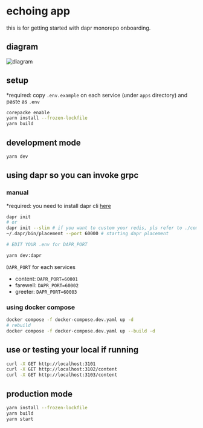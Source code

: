 # echoing app

this is for getting started with dapr monorepo onboarding.

## diagram
![diagram](./diagram.png)

## setup
*required: copy `.env.example` on each service (under `apps` directory) and paste as `.env`

```bash
corepacke enable
yarn install --frozen-lockfile
yarn build
```

## development mode

```bash
yarn dev
```

## using dapr so you can invoke grpc

### manual
*required: you need to install dapr cli [here](https://docs.dapr.io/getting-started/install-dapr-cli/)

```bash
dapr init
# or
dapr init --slim # if you want to custom your redis, pls refer to ./components/redis.yaml file
~/.dapr/bin/placement --port 60000 # starting dapr placement

# EDIT YOUR .env for DAPR_PORT

yarn dev:dapr
```

`DAPR_PORT` for each services
- content: `DAPR_PORT=60001`
- farewell: `DAPR_PORT=60002`
- greeter: `DAPR_PORT=60003`

### using docker compose
```bash
docker compose -f docker-compose.dev.yaml up -d
# rebuild
docker compose -f docker-compose.dev.yaml up --build -d
```

## use or testing your local if running

```bash
curl -X GET http://localhost:3101
curl -X GET http://localhost:3102/content
curl -X GET http://localhost:3103/content
```

## production mode
```bash
yarn install --frozen-lockfile
yarn build
yarn start
```
